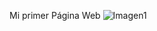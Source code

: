 Mi primer Página Web
![Imagen1](https://github.com/user-attachments/assets/deb4d156-2463-4d96-a472-51d9b8a3c447)



